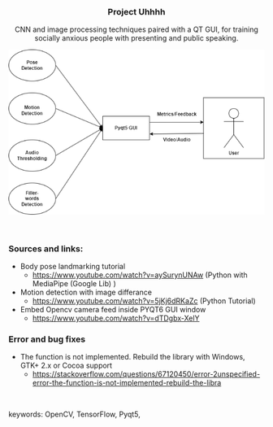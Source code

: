 <br />
<h3 align="center">Project Uhhhh</h3>
  <p align="center">
CNN and image processing techniques paired with a QT GUI, for training socially anxious people with presenting and public speaking.
<br>

![Design](assets/DesignStruct.png?raw=true)

<br>


### Sources and links:

- Body pose landmarking tutorial
    - https://www.youtube.com/watch?v=aySurynUNAw (Python with MediaPipe (Google Lib) )
- Motion detection with image differance
    - https://www.youtube.com/watch?v=5jKj6dRKaZc (Python Tutorial)
- Embed Opencv camera feed inside PYQT6 GUI window
    - https://www.youtube.com/watch?v=dTDgbx-XelY 

###  Error and bug fixes
- The function is not implemented. Rebuild the library with Windows, GTK+ 2.x or Cocoa support
    - https://stackoverflow.com/questions/67120450/error-2unspecified-error-the-function-is-not-implemented-rebuild-the-libra
    
<br>



keywords: OpenCV, TensorFlow, Pyqt5, 
